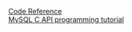 [Code Reference](https://code-reference.com/c/mysql/mysql.h)                                                                                                                                                                                                                                                                                                                                                                                                                                                                                  
[MySQL C API programming tutorial](http://zetcode.com/db/mysqlc/)                                                                                                                                                                                                                                                                                                                                                                                                                                                                                  
                                                                                                                                                                                                                                                                                                                                                                                                                                                                                  
